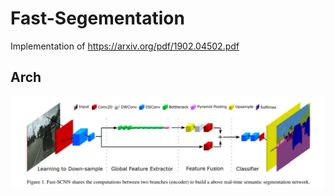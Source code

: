 # Fast-Segementation
Implementation of https://arxiv.org/pdf/1902.04502.pdf

## Arch 

![](data/Readme/Capture.PNG.jpg)
